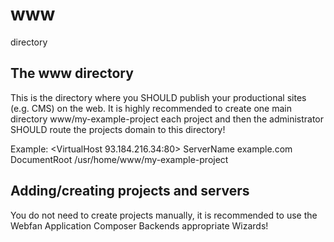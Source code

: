# www

directory

## The www directory

This is the directory where you SHOULD publish your productional sites (e.g. CMS) on the web.
It is highly recommended to create one main directory www/my-example-project each project and then 
the administrator SHOULD route the projects domain to this directory!

Example:
<VirtualHost 93.184.216.34:80>
  ServerName example.com
  DocumentRoot /usr/home/www/my-example-project
</VirtualHost>


## Adding/creating projects and servers

You do not need to create projects manually, it is recommended to use the Webfan Application Composer Backends 
appropriate Wizards!

